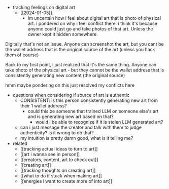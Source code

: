   * tracking feelings on digital art
    * [[2024-01-05]]
      * im uncertain how i feel about digital art that is photo of physical art. i pondered on why i feel conflict there. i think it's because anyone could just go and take photos of that art. Unless the owner kept it hidden somewhere.

Digitally that's not an issue. Anyone can screenshot the art, but you cant be the wallet address that is the original source of the art (unless you hack them of course)

Back to my first point, i just realized that it's the same thing. Anyone can take photo of the physical art - but they cannot be the wallet address that is consistently generating new content (the original source)

hmm maybe pondering on this just resolved my conflicts here

  * questions when considering if source of art is authentic
    * CONSISTENT: is this person consistently generating new art from their 1 wallet address?
      * could this be someone that trained LLM on someone else's art and is generating new art based on that?
        * would i be able to recognize if it is stolen LLM generated art?
    * can i just message the creator and talk with them to judge authenticity? is it wrong to do that?
    * my intuition is pretty damn good, what is it telling me?
  * related
    * [[tracking actual ideas to turn to art]]
    * [[art i wanna see in person]]
    * [[creators, content, art to check out]]
    * [[creating art]]
    * [[tracking thoughts on creating art]]
    * [[what to do if stuck when making art]]
    * [[energies i want to create more of into art]]